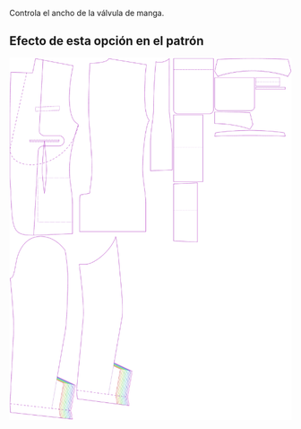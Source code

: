 
Controla el ancho de la válvula de manga.


## Efecto de esta opción en el patrón
![Esta imagen muestra el efecto de esta opción superponiendo varias variantes que tienen un valor diferente para esta opción](jaeger_sleeveventwidth_sample.svg "Efecto de esta opción en el patrón")